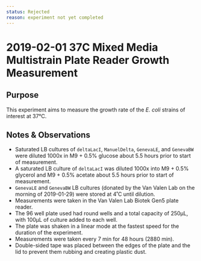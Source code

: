 ```yaml
---
status: Rejected 
reason: experiment not yet completed
---
```


# 2019-02-01 37C Mixed Media Multistrain Plate Reader Growth Measurement

## Purpose
This experiment aims to measure the growth rate of the *E. coli* strains of interest at 37°C.

## Notes & Observations
* Saturated LB cultures of `deltaLacI`, `ManuelDelta`, `GenevaLE`, and `GenevaBW` were diluted 1000x in M9 + 0.5% glucose about 5.5 hours prior to start of measurement.
* A saturated LB culture of `deltaLacI` was diluted 1000x into M9 + 0.5% glycerol and M9 + 0.5% acetate about 5.5 hours prior to start of measurement.
* `GenevaLE` and `GenevaBW` LB cultures (donated by the Van Valen Lab on the morning of 2019-01-29) were stored at 4˚C until dilution.
* Measurements were taken in the Van Valen Lab Biotek Gen5 plate reader.
* The 96 well plate used had round wells and a total capacity of 250µL, with 100µL of culture added to each well.
* The plate was shaken in a linear mode at the fastest speed for the duration of the experiment.
* Measurements were taken every 7 min for 48 hours (2880 min).
* Double-sided tape was placed between the edges of the plate and the lid to prevent them rubbing and creating plastic dust.